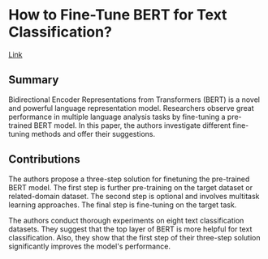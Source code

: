 # How to Fine-Tune BERT for Text Classification?

[Link](https://arxiv.org/pdf/1905.05583.pdf)

## Summary

Bidirectional Encoder Representations from Transformers (BERT) is a novel and powerful language representation model. Researchers observe great performance in multiple language analysis tasks by fine-tuning a pre-trained BERT model. In this paper, the authors investigate different fine-tuning methods and offer their suggestions.

## Contributions

The authors propose a three-step solution for finetuning the pre-trained BERT model. The first step is further pre-training on the target dataset or related-domain dataset. The second step is optional and involves multitask learning approaches. The final step is fine-tuning on the target task.

The authors conduct thorough experiments on eight text classification datasets. They suggest that the top layer of BERT is more helpful for text classification. Also, they show that the first step of their three-step solution significantly improves the model's performance.